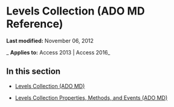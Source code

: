 
# Levels Collection (ADO MD Reference)

 **Last modified:** November 06, 2012

 _ **Applies to:** Access 2013 | Access 2016_

## In this section


- [Levels Collection (ADO MD)](120900ee-72e5-c973-2e8e-8f0a1b50f39f.md)
    
- [Levels Collection Properties, Methods, and Events (ADO MD)](fb407336-e5d3-4ddf-3597-0675be14e968.md)
    
